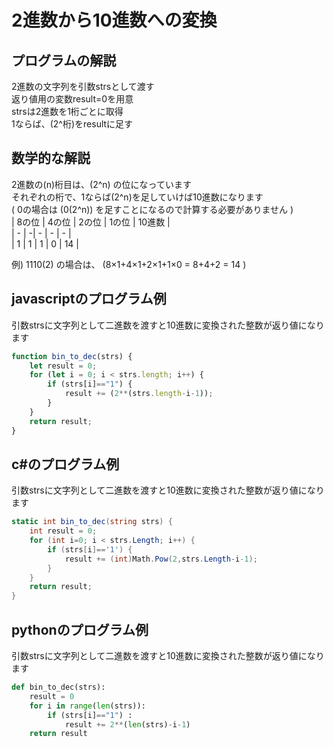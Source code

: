 # 2進数から10進数への変換


## プログラムの解説
2進数の文字列を引数strsとして渡す  
返り値用の変数result=0を用意  
strsは2進数を1桁ごとに取得  
1ならば、\(2^桁\)をresultに足す  

## 数学的な解説
2進数の\(n\)桁目は、\(2^n\) の位になっています  
それぞれの桁で、1ならば\(2^n\)を足していけば10進数になります  
( 0の場合は \(0(2^n)\) を足すことになるので計算する必要がありません )  
| 8の位 | 4の位 | 2の位 | 1の位 |  10進数 |  
| - | -| - | - | - |  
| 1 | 1 | 1 | 0 |  14 |  

例) 1110(2) の場合は、 \(8×1+4×1+2×1+1×0 = 8+4+2 = 14 \)  

## javascriptのプログラム例
引数strsに文字列として二進数を渡すと10進数に変換された整数が返り値になります  
```js
function bin_to_dec(strs) {
    let result = 0;
    for (let i = 0; i < strs.length; i++) {
        if (strs[i]=="1") {
            result += (2**(strs.length-i-1));
        }
    }
    return result;
}
```

## c#のプログラム例
引数strsに文字列として二進数を渡すと10進数に変換された整数が返り値になります  
```cs
static int bin_to_dec(string strs) {
    int result = 0;
    for (int i=0; i < strs.Length; i++) {
        if (strs[i]=='1') {
            result += (int)Math.Pow(2,strs.Length-i-1);
        }
    }
    return result;
}
```

## pythonのプログラム例
引数strsに文字列として二進数を渡すと10進数に変換された整数が返り値になります  
```py
def bin_to_dec(strs):
    result = 0
    for i in range(len(strs)):
        if (strs[i]=="1") :
            result += 2**(len(strs)-i-1)
    return result
```
